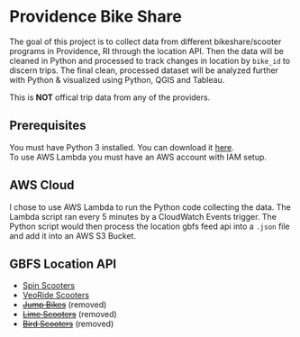 # Providence Bike Share

The goal of this project is to collect data from different bikeshare/scooter programs in Providence, RI through the location API. Then the data will be cleaned in Python and processed to track changes in location by `bike_id` to discern trips. The final clean, processed dataset will be analyzed further with Python & visualized using Python, QGIS and Tableau.

This is **NOT** offical trip data from any of the providers.

## Prerequisites

You must have Python 3 installed.  You can download it
[here](https://www.python.org/downloads/).  
To use AWS Lambda you must have an AWS account with IAM setup.

## AWS Cloud

I chose to use AWS Lambda to run the Python code collecting the data. The Lambda script ran every 5 minutes by a CloudWatch Events trigger. The Python script would then process the location gbfs feed api into a `.json` file and add it into an AWS S3 Bucket.

## GBFS Location API

- [Spin Scooters](https://web.spin.pm/api/gbfs/v1/providence/gbfs)
- [VeoRide Scooters](https://share.veoride.com/api/share/gbfs/free_bike_status?area_name=providence)
- ~~[Jump Bikes](https://pvd.jumpbikes.com/opendata/gbfs.json)~~ (removed)
- ~~[Lime Scooters](https://data.lime.bike/api/partners/v1/gbfs/providence/gbfs.json)~~ (removed)
- ~~[Bird Scooters](https://mds.bird.co/gbfs/providence/free_bikes)~~ (removed)
